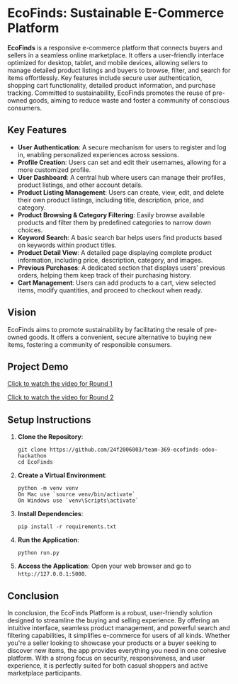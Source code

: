 # EcoFinds: Sustainable E-Commerce Platform

**EcoFinds** is a responsive e-commerce platform that connects buyers and sellers in a seamless online marketplace. It offers a user-friendly interface optimized for desktop, tablet, and mobile devices, allowing sellers to manage detailed product listings and buyers to browse, filter, and search for items effortlessly. Key features include secure user authentication, shopping cart functionality, detailed product information, and purchase tracking. Committed to sustainability, EcoFinds promotes the reuse of pre-owned goods, aiming to reduce waste and foster a community of conscious consumers.

## Key Features

- **User Authentication**: A secure mechanism for users to register and log in, enabling personalized experiences across sessions.
- **Profile Creation**: Users can set and edit their usernames, allowing for a more customized profile.
- **User Dashboard**: A central hub where users can manage their profiles, product listings, and other account details.
- **Product Listing Management**: Users can create, view, edit, and delete their own product listings, including title, description, price, and category.
- **Product Browsing & Category Filtering**: Easily browse available products and filter them by predefined categories to narrow down choices.
- **Keyword Search**: A basic search bar helps users find products based on keywords within product titles.
- **Product Detail View**: A detailed page displaying complete product information, including price, description, category, and images.
- **Previous Purchases**: A dedicated section that displays users' previous orders, helping them keep track of their purchasing history.
- **Cart Management**: Users can add products to a cart, view selected items, modify quantities, and proceed to checkout when ready.

## Vision

EcoFinds aims to promote sustainability by facilitating the resale of pre-owned goods. It offers a convenient, secure alternative to buying new items, fostering a community of responsible consumers.

## Project Demo

[Click to watch the video for Round 1](https://drive.google.com/file/d/1Rk_a-DUAlrv5IgKGhjNXrc6J3tLOwt_w/view)

[Click to watch the video for Round 2](https://drive.google.com/file/d/1y8GydiquuXbg_7WCr1eGxSq6w8xYLmc7/view)

## Setup Instructions

1. **Clone the Repository**: 
   ```
   git clone https://github.com/24f2006003/team-369-ecofinds-odoo-hackathon
   cd EcoFinds
   ```

2. **Create a Virtual Environment**:
   ```
   python -m venv venv
   On Mac use `source venv/bin/activate`
   On Windows use `venv\Scripts\activate`
   ```

3. **Install Dependencies**:
   ```
   pip install -r requirements.txt
   ```

4. **Run the Application**:
   ```
   python run.py
   ```

5. **Access the Application**: Open your web browser and go to `http://127.0.0.1:5000`.


## Conclusion

In conclusion, the EcoFinds Platform is a robust, user-friendly solution designed to streamline the buying and selling experience. By offering an intuitive interface, seamless product management, and powerful search and filtering capabilities, it simplifies e-commerce for users of all kinds. Whether you're a seller looking to showcase your products or a buyer seeking to discover new items, the app provides everything you need in one cohesive platform. With a strong focus on security, responsiveness, and user experience, it is perfectly suited for both casual shoppers and active marketplace participants.
